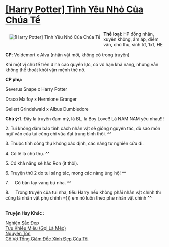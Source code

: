 <a href="https://utruyen.com/harry-potter-tinh-yeu-nho-cua-chua-te/19421/" title="[Harry Potter] Tình Yêu Nhỏ Của Chúa Tể"><h1>[Harry Potter] Tình Yêu Nhỏ Của Chúa Tể</h1></a><div style="display:table"><img align="right" style="float: left; padding: 10px;" src="https://utruyen.com/images/story/200x260/harry-potter-tinh-yeu-nho-cua-chua-te.jpg" alt="[Harry Potter] Tình Yêu Nhỏ Của Chúa Tể"><b>Thể loại</b>: HP đồng nhân, xuyên không, ấm áp, điềm văn, chủ thụ, sinh tử, 1x1, HE<p></p><b>CP</b>: Voldemort x Alva (nhân vật mới, không có trong truyện)<p></p>Khi một vị chú tể trên đỉnh cao quyền lực, có vô hạn khả năng, nhưng vẫn không thể thoát khỏi vận mệnh thê nô.<p></p><b>CP phụ:</b><p></p>Severus Snape x Harry Potter<p></p>Draco Malfoy x Hermione Granger<p></p>Gellert Grindelwald x Albus Dumbledore<p></p><b>Chú ý:</b>1.	Đây là truyện đam mỹ, là BL, là Boy Love!! Là NAM NAM yêu nhau!!!<p></p>2.	Tui không đảm bảo tính cách nhân vật sẽ giống nguyên tác, dù sao môn ngữ văn của tui cũng chỉ vừa đạt trung bình thôi. ^^<p></p>3.	Thuộc tính công thụ không xác định, các nàng tự nghiên cứu đi.<p></p>4.	Có lẽ là chủ thụ. ^^<p></p>5.	Có khả năng sẽ hắc Ron (ít thôi).<p></p>6.	Truyện thứ 2 do tui sáng tác, mong các nàng ủng hộ! ^^<p></p>7.     Có bàn tay vàng bự nha. ^^<p></p>8.     Trong truyện của tui nha, tiểu Harry nếu không phải nhân vật chính thì cũng là nhân vật phụ chính =))) em nó luôn theo phe nhân vật chính ^^</div><p><br><b>Truyện Hay Khác :</b></p><a href="https://utruyen.com/nghien-sac-dep/19420/" alt="Nghiện Sắc Đẹp">Nghiện Sắc Đẹp</a><br/><a href="https://dammyh.wordpress.com/2019/11/07/tu%cc%a3u-khieu-mieu-go%cc%a3i-la-meo/" alt="Tựu Khiếu Miêu (Gọi Là Mèo)">Tựu Khiếu Miêu (Gọi Là Mèo)</a><br/><a href="https://truyenngontinhay.wordpress.com/2019/10/03/nguyen-ton/" alt="Nguyên Tôn">Nguyên Tôn</a><br/><a href="https://github.com/quanluxury/truyenhot/tree/master/truyenhay/5173/" alt="Cô Vợ Tổng Giám Đốc Xinh Đẹp Của Tôi">Cô Vợ Tổng Giám Đốc Xinh Đẹp Của Tôi</a><br/>